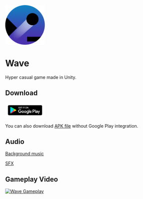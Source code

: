 <img src="/Assets/Sprites/Logo.png" width="25%" height="25%">
                                                              
# Wave
Hyper casual game made in Unity.

## Download
[<img src="/google-play-badge.png" width="25%" height="25%">](https://play.google.com/store/apps/details?id=com.kbu.wave)

You can also download [APK file](https://github.com/kaelduur/wave/releases/download/v1.0/Wave.apk) without Google Play integration.

## Audio
[Background music](https://assetstore.unity.com/packages/audio/music/complete-music-collection-free-edition-119129)

[SFX](https://assetstore.unity.com/packages/audio/sound-fx/free-casual-game-sfx-pack-54116)

## Gameplay Video
[![Wave Gameplay](https://i.ibb.co/XjWdyLR/Gameplay-02-vertical-Moment.jpg)](https://youtu.be/uJRrlJ75g3E "Wave Gameplay")
